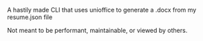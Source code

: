 A hastily made CLI that uses unioffice to generate a .docx from my resume.json file

Not meant to be performant, maintainable, or viewed by others.